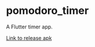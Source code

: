 # pomodoro_timer

A Flutter timer app.

[Link to release apk](https://srv-file8.gofile.io/download/MPhryK/app-release.apk)
